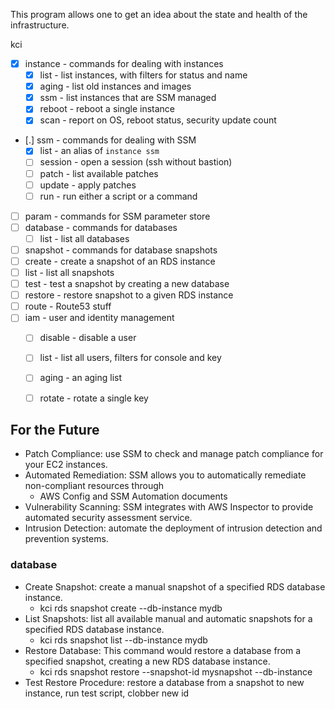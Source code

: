 
This program allows one to get an idea about the state and health of the
infrastructure.


kci

- [X] instance - commands for dealing with instances
  - [X] list - list instances, with filters for status and name
  - [X] aging - list old instances and images
  - [X] ssm - list instances that are SSM managed
  - [X] reboot - reboot a single instance
  - [X] scan - report on OS, reboot status, security update count
- [.] ssm - commands for dealing with SSM
  - [X] list - an alias of `instance ssm`
  - [ ] session - open a session (ssh without bastion)
  - [ ] patch - list available patches
  - [ ] update - apply patches
  - [ ] run - run either a script or a command
- [ ] param - commands for SSM parameter store 
- [ ] database - commands for databases
  - [ ] list - list all databases
- [ ] snapshot - commands for database snapshots
 - [ ] create - create a snapshot of an RDS instance
 - [ ] list - list all snapshots
 - [ ] test - test a snapshot by creating a new database
 - [ ] restore - restore snapshot to a given RDS instance
- [ ] route - Route53 stuff
- [ ] iam - user and identity management
  - [ ] disable - disable a user
  - [ ] list - list all users, filters for console and key
  - [ ] aging - an aging list
  - [ ] rotate - rotate a single key


## For the Future

- Patch Compliance: use SSM to check and manage patch compliance for your EC2 instances. 
- Automated Remediation: SSM allows you to automatically remediate non-compliant resources through 
  - AWS Config and SSM Automation documents
- Vulnerability Scanning: SSM integrates with AWS Inspector to provide automated security assessment service. 
- Intrusion Detection: automate the deployment of intrusion detection and prevention systems. 


### database

- Create Snapshot: create a manual snapshot of a specified RDS database instance.
  - kci rds snapshot create --db-instance mydb
- List Snapshots: list all available manual and automatic snapshots for a specified RDS database instance.
  - kci rds snapshot list --db-instance mydb
- Restore Database: This command would restore a database from a specified snapshot, creating a new RDS database instance.
  - kci rds snapshot restore --snapshot-id mysnapshot --db-instance
- Test Restore Procedure: restore a database from a snapshot to new instance, run test script, clobber new id



